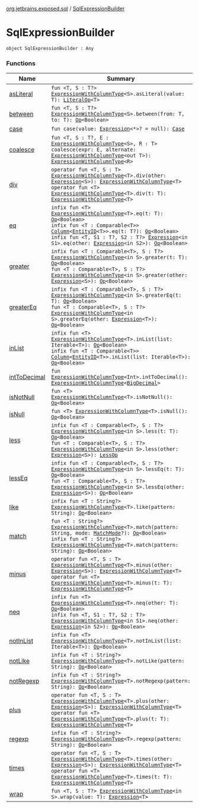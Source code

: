 [org.jetbrains.exposed.sql](../index.md) / [SqlExpressionBuilder](.)

# SqlExpressionBuilder

`object SqlExpressionBuilder : Any`

### Functions

| Name | Summary |
|---|---|
| [asLiteral](as-literal.md) | `fun <T, S : T?> `[`ExpressionWithColumnType`](../-expression-with-column-type/index.md)`<S>.asLiteral(value: T): `[`LiteralOp`](../-literal-op/index.md)`<T>` |
| [between](between.md) | `fun <T, S : T?> `[`ExpressionWithColumnType`](../-expression-with-column-type/index.md)`<S>.between(from: T, to: T): `[`Op`](../-op/index.md)`<Boolean>` |
| [case](case.md) | `fun case(value: `[`Expression`](../-expression/index.md)`<*>? = null): `[`Case`](../-case/index.md) |
| [coalesce](coalesce.md) | `fun <T, S : T?, E : `[`ExpressionWithColumnType`](../-expression-with-column-type/index.md)`<S>, R : T> coalesce(expr: E, alternate: `[`ExpressionWithColumnType`](../-expression-with-column-type/index.md)`<out T>): `[`ExpressionWithColumnType`](../-expression-with-column-type/index.md)`<R>` |
| [div](div.md) | `operator fun <T, S : T> `[`ExpressionWithColumnType`](../-expression-with-column-type/index.md)`<T>.div(other: `[`Expression`](../-expression/index.md)`<S>): `[`ExpressionWithColumnType`](../-expression-with-column-type/index.md)`<T>`<br>`operator fun <T> `[`ExpressionWithColumnType`](../-expression-with-column-type/index.md)`<T>.div(t: T): `[`ExpressionWithColumnType`](../-expression-with-column-type/index.md)`<T>` |
| [eq](eq.md) | `infix fun <T> `[`ExpressionWithColumnType`](../-expression-with-column-type/index.md)`<T>.eq(t: T): `[`Op`](../-op/index.md)`<Boolean>`<br>`infix fun <T : Comparable<T>> `[`Column`](../-column/index.md)`<`[`EntityID`](../../org.jetbrains.exposed.dao/-entity-i-d/index.md)`<T>>.eq(t: T?): `[`Op`](../-op/index.md)`<Boolean>`<br>`infix fun <T, S1 : T?, S2 : T?> `[`Expression`](../-expression/index.md)`<in S1>.eq(other: `[`Expression`](../-expression/index.md)`<in S2>): `[`Op`](../-op/index.md)`<Boolean>` |
| [greater](greater.md) | `infix fun <T : Comparable<T>, S : T?> `[`ExpressionWithColumnType`](../-expression-with-column-type/index.md)`<in S>.greater(t: T): `[`Op`](../-op/index.md)`<Boolean>`<br>`fun <T : Comparable<T>, S : T?> `[`ExpressionWithColumnType`](../-expression-with-column-type/index.md)`<in S>.greater(other: `[`Expression`](../-expression/index.md)`<S>): `[`Op`](../-op/index.md)`<Boolean>` |
| [greaterEq](greater-eq.md) | `infix fun <T : Comparable<T>, S : T?> `[`ExpressionWithColumnType`](../-expression-with-column-type/index.md)`<in S>.greaterEq(t: T): `[`Op`](../-op/index.md)`<Boolean>`<br>`fun <T : Comparable<T>, S : T?> `[`ExpressionWithColumnType`](../-expression-with-column-type/index.md)`<in S>.greaterEq(other: `[`Expression`](../-expression/index.md)`<T>): `[`Op`](../-op/index.md)`<Boolean>` |
| [inList](in-list.md) | `infix fun <T> `[`ExpressionWithColumnType`](../-expression-with-column-type/index.md)`<T>.inList(list: Iterable<T>): `[`Op`](../-op/index.md)`<Boolean>`<br>`infix fun <T : Comparable<T>> `[`Column`](../-column/index.md)`<`[`EntityID`](../../org.jetbrains.exposed.dao/-entity-i-d/index.md)`<T>>.inList(list: Iterable<T>): `[`Op`](../-op/index.md)`<Boolean>` |
| [intToDecimal](int-to-decimal.md) | `fun `[`ExpressionWithColumnType`](../-expression-with-column-type/index.md)`<Int>.intToDecimal(): `[`ExpressionWithColumnType`](../-expression-with-column-type/index.md)`<`[`BigDecimal`](http://docs.oracle.com/javase/6/docs/api/java/math/BigDecimal.html)`>` |
| [isNotNull](is-not-null.md) | `fun <T> `[`ExpressionWithColumnType`](../-expression-with-column-type/index.md)`<T>.isNotNull(): `[`Op`](../-op/index.md)`<Boolean>` |
| [isNull](is-null.md) | `fun <T> `[`ExpressionWithColumnType`](../-expression-with-column-type/index.md)`<T>.isNull(): `[`Op`](../-op/index.md)`<Boolean>` |
| [less](less.md) | `infix fun <T : Comparable<T>, S : T?> `[`ExpressionWithColumnType`](../-expression-with-column-type/index.md)`<in S>.less(t: T): `[`Op`](../-op/index.md)`<Boolean>`<br>`fun <T : Comparable<T>, S : T?> `[`ExpressionWithColumnType`](../-expression-with-column-type/index.md)`<in S>.less(other: `[`Expression`](../-expression/index.md)`<S>): `[`LessOp`](../-less-op/index.md) |
| [lessEq](less-eq.md) | `infix fun <T : Comparable<T>, S : T?> `[`ExpressionWithColumnType`](../-expression-with-column-type/index.md)`<in S>.lessEq(t: T): `[`Op`](../-op/index.md)`<Boolean>`<br>`fun <T : Comparable<T>, S : T?> `[`ExpressionWithColumnType`](../-expression-with-column-type/index.md)`<in S>.lessEq(other: `[`Expression`](../-expression/index.md)`<S>): `[`Op`](../-op/index.md)`<Boolean>` |
| [like](like.md) | `infix fun <T : String?> `[`ExpressionWithColumnType`](../-expression-with-column-type/index.md)`<T>.like(pattern: String): `[`Op`](../-op/index.md)`<Boolean>` |
| [match](match.md) | `fun <T : String?> `[`ExpressionWithColumnType`](../-expression-with-column-type/index.md)`<T>.match(pattern: String, mode: `[`MatchMode`](../../org.jetbrains.exposed.sql.vendors/-function-provider/-match-mode/index.md)`?): `[`Op`](../-op/index.md)`<Boolean>`<br>`infix fun <T : String?> `[`ExpressionWithColumnType`](../-expression-with-column-type/index.md)`<T>.match(pattern: String): `[`Op`](../-op/index.md)`<Boolean>` |
| [minus](minus.md) | `operator fun <T, S : T> `[`ExpressionWithColumnType`](../-expression-with-column-type/index.md)`<T>.minus(other: `[`Expression`](../-expression/index.md)`<S>): `[`ExpressionWithColumnType`](../-expression-with-column-type/index.md)`<T>`<br>`operator fun <T> `[`ExpressionWithColumnType`](../-expression-with-column-type/index.md)`<T>.minus(t: T): `[`ExpressionWithColumnType`](../-expression-with-column-type/index.md)`<T>` |
| [neq](neq.md) | `infix fun <T> `[`ExpressionWithColumnType`](../-expression-with-column-type/index.md)`<T>.neq(other: T): `[`Op`](../-op/index.md)`<Boolean>`<br>`infix fun <T, S1 : T?, S2 : T?> `[`ExpressionWithColumnType`](../-expression-with-column-type/index.md)`<in S1>.neq(other: `[`Expression`](../-expression/index.md)`<in S2>): `[`Op`](../-op/index.md)`<Boolean>` |
| [notInList](not-in-list.md) | `infix fun <T> `[`ExpressionWithColumnType`](../-expression-with-column-type/index.md)`<T>.notInList(list: Iterable<T>): `[`Op`](../-op/index.md)`<Boolean>` |
| [notLike](not-like.md) | `infix fun <T : String?> `[`ExpressionWithColumnType`](../-expression-with-column-type/index.md)`<T>.notLike(pattern: String): `[`Op`](../-op/index.md)`<Boolean>` |
| [notRegexp](not-regexp.md) | `infix fun <T : String?> `[`ExpressionWithColumnType`](../-expression-with-column-type/index.md)`<T>.notRegexp(pattern: String): `[`Op`](../-op/index.md)`<Boolean>` |
| [plus](plus.md) | `operator fun <T, S : T> `[`ExpressionWithColumnType`](../-expression-with-column-type/index.md)`<T>.plus(other: `[`Expression`](../-expression/index.md)`<S>): `[`ExpressionWithColumnType`](../-expression-with-column-type/index.md)`<T>`<br>`operator fun <T> `[`ExpressionWithColumnType`](../-expression-with-column-type/index.md)`<T>.plus(t: T): `[`ExpressionWithColumnType`](../-expression-with-column-type/index.md)`<T>` |
| [regexp](regexp.md) | `infix fun <T : String?> `[`ExpressionWithColumnType`](../-expression-with-column-type/index.md)`<T>.regexp(pattern: String): `[`Op`](../-op/index.md)`<Boolean>` |
| [times](times.md) | `operator fun <T, S : T> `[`ExpressionWithColumnType`](../-expression-with-column-type/index.md)`<T>.times(other: `[`Expression`](../-expression/index.md)`<S>): `[`ExpressionWithColumnType`](../-expression-with-column-type/index.md)`<T>`<br>`operator fun <T> `[`ExpressionWithColumnType`](../-expression-with-column-type/index.md)`<T>.times(t: T): `[`ExpressionWithColumnType`](../-expression-with-column-type/index.md)`<T>` |
| [wrap](wrap.md) | `fun <T, S : T?> `[`ExpressionWithColumnType`](../-expression-with-column-type/index.md)`<in S>.wrap(value: T): `[`Expression`](../-expression/index.md)`<T>` |

